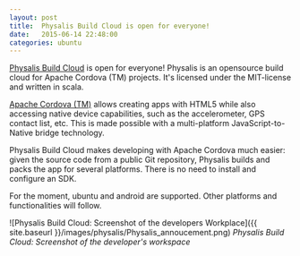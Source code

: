 ```yaml
---
layout: post
title:  Physalis Build Cloud is open for everyone!
date:   2015-06-14 22:48:00
categories: ubuntu
---
```


<a href="http://physalis.io">Physalis Build Cloud</a> is open for everyone! Physalis is an opensource build 
cloud for Apache Cordova (TM) projects. It's licensed under the MIT-license and written in scala.

<a href="https://cordova.apache.org/">Apache Cordova (TM)</a> allows creating apps with HTML5 while also
accessing native device capabilities, such as the accelerometer, GPS
contact list, etc. This is made possible with a multi-platform
JavaScript-to-Native bridge technology.

Physalis Build Cloud makes developing with Apache Cordova much easier:
given the source code from a public Git repository, Physalis builds and
packs the app for several platforms. There is no need to install and
configure an SDK.

For the moment, ubuntu and android are supported. Other platforms and
functionalities will follow.

![Physalis Build Cloud: Screenshot of the developers Workplace]({{ site.baseurl }}/images/physalis/Physalis_annoucement.png)
*Physalis Build Cloud: Screenshot of the developer's workspace*
